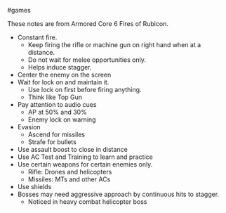 #games 

These notes are from Armored Core 6 Fires of Rubicon.

- Constant fire.
	- Keep firing the rifle or machine gun on right hand when at a distance.
	- Do not wait for melee opportunities only.
	- Helps induce stagger.
- Center the enemy on the screen
- Wait for lock on and maintain it.
	- Use lock on first before firing anything.
	- Think like Top Gun
-  Pay attention to audio cues
	- AP at 50% and 30%
	- Enemy lock on warning
- Evasion
	- Ascend for missiles
	- Strafe for bullets
- Use assault boost to close in distance
- Use AC Test and Training to learn and practice
- Use certain weapons for certain enemies only.
	- Rifle: Drones and helicopters 
	- Missiles: MTs and other ACs
- Use shields
- Bosses may need aggressive approach by continuous hits to stagger. 
	- Noticed in heavy combat helicopter boss
